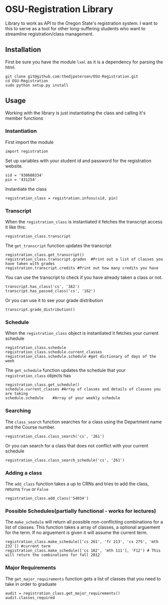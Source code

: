 OSU-Registration Library
=======================

Library to work as API to the Oregon State's registration system. I want to this to serve as a tool for other long-suffering students who want to streamline registration/class management. 

Installation
------------

First be sure you have the module `lxml` as it is a dependency for parsing the html.

	git clone git@github.com:thedjpetersen/OSU-Registration.git
	cd OSU-Registration
	sudo python setup.py install

Usage
------

Working with the library is just instantiating the class and calling it's member functions

### Instantiation

First import the module

	import registration

Set up variables with your student id and password for the registration website.

	sid = '930608334'
	pin = '431254'

Instantiate the class

	registration_class = registration.infosu(sid, pin)

### Transcript

When the `registration_class` is instantiated it fetches the transcript access it like this:

	registration_class.transcript

The `get_transcript` function updates the transcript

	registration_class.get_transcript()
	registration_class.transcript.grades  #Print out a list of classes you have taken with grades
	registration.transcript.credits #Print out how many credits you have

You can use the transcript to check if you have already taken a class or not.

	transcript.has_class('cs', '162')
	transcript.has_passed_class('cs', '162')

Or you can use it to see your grade distribution

	transcript.grade_distribution()

### Schedule

When the `registration_class` object is instantiated it fetches your current schedule

	registration_class.schedule
	registration_class.schedule.current_classes
	registration_class.schedule.schedule #get dictionary of days of the week

The `get_schedule` function updates the schedule that your `registration_class` objects has 

	registration_class.get_schedule()
	schedule.current_classes #Array of classes and details of classes you are taking
	schedule.schedule	 #Array of your weekly schedule

### Searching
The `class_search` function searches for a class using the Department name and the Course number.

	registration_class.class_search('cs', '261')

Or you can search for a class that does not conflict with your current schedule

	registration_class.class_search_schedule('cs', '261')

### Adding a class
The `add_class` function takes a up to CRNs and tries to add the class, returns `True` or `False`

	registration_class.add_class('54034')

### Possible Schedules(partially functional - works for lectures)
The `make_schedule` will return all possible non-conflicting combinations for a list of classes. This function takes a array of classes, a optional arguement for the term. If no arguement is given it will assume the current term.

 	registration_class.make_schedule(['cs 261', 'fr 213', 'cs 275', 'mth 232']) #current term
 	registration_class.make_schedule(['cs 162', 'mth 111'], 'F12') # This will return the combinations for fall 2012

### Major Requirements
The `get_major_requirements` function gets a list of classes that you need to take in order to graduate

	audit = registration_class.get_major_requirements()
	audit.classes_required

